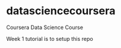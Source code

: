 datasciencecoursera
===================

Coursera Data Science Course

Week 1 tutorial is to setup this repo
